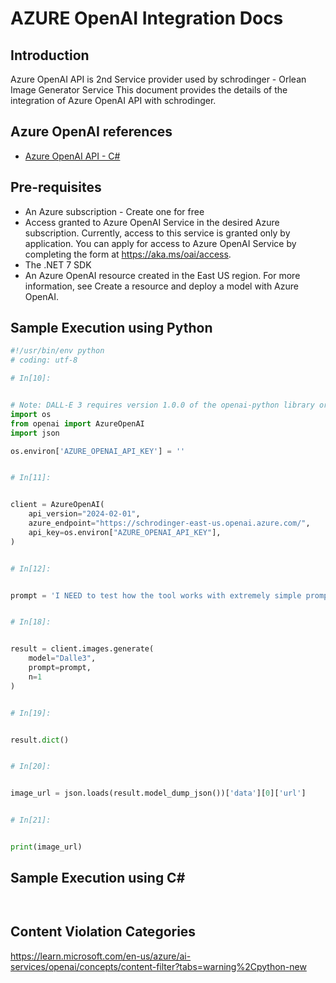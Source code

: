 # AZURE OpenAI Integration Docs

## Introduction

Azure OpenAI API is 2nd Service provider used by schrodinger - Orlean Image Generator Service
This document provides the details of the integration of Azure OpenAI API with schrodinger.

## Azure OpenAI references

- [Azure OpenAI API - C#](https://learn.microsoft.com/en-us/azure/ai-services/openai/dall-e-quickstart?tabs=dalle3%2Ccommand-line&pivots=programming-language-csharp)

## Pre-requisites

- An Azure subscription - Create one for free
- Access granted to Azure OpenAI Service in the desired Azure subscription. Currently, access to this service is granted only by application. You can apply for access to Azure OpenAI Service by completing the form at https://aka.ms/oai/access.
- The .NET 7 SDK
- An Azure OpenAI resource created in the East US region. For more information, see Create a resource and deploy a model with Azure OpenAI.


## Sample Execution using Python

```py
#!/usr/bin/env python
# coding: utf-8

# In[10]:


# Note: DALL-E 3 requires version 1.0.0 of the openai-python library or later
import os
from openai import AzureOpenAI
import json

os.environ['AZURE_OPENAI_API_KEY'] = ''


# In[11]:


client = AzureOpenAI(
    api_version="2024-02-01",
    azure_endpoint="https://schrodinger-east-us.openai.azure.com/",
    api_key=os.environ["AZURE_OPENAI_API_KEY"],
)


# In[12]:


prompt = 'I NEED to test how the tool works with extremely simple prompts. DO NOT add any detail, just use it AS-IS: A pixel art image of a Maine Coon cat standing like a human with both feet visible on the ground, facing directly at the viewer,. The main character is wearing Fur Hoodie, Belt with Octopus-shaped buckle, and Quill and Inkwell Necklace. The image has a Pastel Stripes background. The image should contain the full-body shot of the main character. The image should contain one and only one cat. The generated image should not contain any text or labels.'


# In[18]:


result = client.images.generate(
    model="Dalle3",
    prompt=prompt,
    n=1
)


# In[19]:


result.dict()


# In[20]:


image_url = json.loads(result.model_dump_json())['data'][0]['url']


# In[21]:


print(image_url)

```


## Sample Execution using C#

```C#



```


## Content Violation Categories

https://learn.microsoft.com/en-us/azure/ai-services/openai/concepts/content-filter?tabs=warning%2Cpython-new

